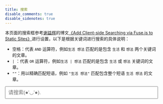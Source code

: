 ```yaml
---
title: 搜索
disable_comments: true
disable_sidenotes: true
---
```


本页面的搜索框参考[谢益辉](https://yihui.org)的博文[《Add Client-side Searching via Fuse.js to Static Sites》](https://yihui.org/en/2023/09/fuse-search/)进行设置，以下是根据关键词进行搜索的具体说明：

- 空格：代表 `AND` 运算符，例如`生活 想法` 匹配的是包含 `生活` 和 `想法` 两个关键词的文章。  
- `|` ：代表 `OR` 运算符，例如`生活 | 想法` 匹配的是包含 `生活` 或 `想法` 关键词的文章。
- `""`：用以精确匹配短语，例如 `"生活 想法"` 匹配包含整个短语 `生活 想法` 的文章。  

<style type="text/css">
.main {
  width: 100%;
}
.title, .toc-line > a {
  font-style: initial;
}
.single .main a, .single .main h2 {
  border-bottom: none;
}
.main h2 {
  text-align: initial;
}
#search-input {
  width: 100%;
  font-size: 1.2em;
  padding: .5em;
}
.search-results {
  font-size: .9em;
}
.search-results b {
  background-color: yellow;
}
.search-preview {
  margin-left: 2em;
}
.footnotes {
  margin-top: 4em;
}
</style>

<input type="search" id="search-input" placeholder="请搜索(●'◡'●).">

<div class="search-results">
<section>
<h2 class="toc-line"><a target="_blank"></a><span class="dots"></span><span class="page-num small"></span></h2>
<div class="search-preview"></div>
</section>
</div>

<script src="https://cdn.jsdelivr.net/npm/fuse.js@6.6.2" defer></script>
<script src="https://cdn.jsdelivr.net/npm/@xiee/utils/js/fuse-search.min.js" defer></script>